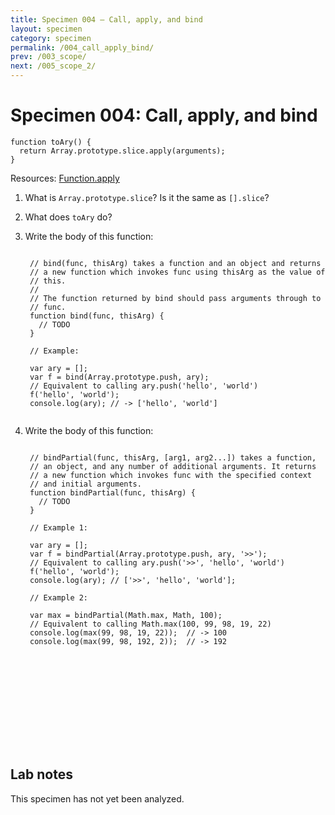 ```yaml
---
title: Specimen 004 — Call, apply, and bind
layout: specimen
category: specimen
permalink: /004_call_apply_bind/
prev: /003_scope/
next: /005_scope_2/
---
```


# Specimen 004: Call, apply, and bind #

    function toAry() {
      return Array.prototype.slice.apply(arguments);
    }

Resources: [Function.apply](https://developer.mozilla.org/en-US/docs/Web/JavaScript/Reference/Global_Objects/Function/apply)

1. What is `Array.prototype.slice`? Is it the same as `[].slice`?

2. What does `toAry` do?

3. Write the body of this function:
    <pre><code>
    // bind(func, thisArg) takes a function and an object and returns
    // a new function which invokes func using thisArg as the value of
    // this.
    //
    // The function returned by bind should pass arguments through to
    // func.
    function bind(func, thisArg) {
      // TODO
    }
    
    // Example:
    
    var ary = [];
    var f = bind(Array.prototype.push, ary);
    // Equivalent to calling ary.push('hello', 'world')
    f('hello', 'world');
    console.log(ary); // -> ['hello', 'world']
    </code></pre>

4. Write the body of this function:
    <pre><code>
    // bindPartial(func, thisArg, [arg1, arg2...]) takes a function,
    // an object, and any number of additional arguments. It returns
    // a new function which invokes func with the specified context
    // and initial arguments.
    function bindPartial(func, thisArg) {
      // TODO
    }
    
    // Example 1:
      
    var ary = [];
    var f = bindPartial(Array.prototype.push, ary, '>>');
    // Equivalent to calling ary.push('>>', 'hello', 'world')
    f('hello', 'world'); 
    console.log(ary); // ['>>', 'hello', 'world'];
    
    // Example 2:
    
    var max = bindPartial(Math.max, Math, 100);
    // Equivalent to calling Math.max(100, 99, 98, 19, 22)
    console.log(max(99, 98, 19, 22));  // -> 100
    console.log(max(99, 98, 192, 2));  // -> 192
    </code></pre>

<br>
<br>
<br>
<br>
<br>
<br>
<br>
<br>

## Lab notes ##

This specimen has not yet been analyzed.